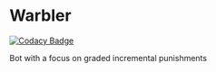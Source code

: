 # Warbler
[![Codacy Badge](https://app.codacy.com/project/badge/Grade/df186628984846f9a5e9c066e748e70f)](https://www.codacy.com/gh/boehs/Warbler/dashboard?utm_source=github.com&amp;utm_medium=referral&amp;utm_content=boehs/Warbler&amp;utm_campaign=Badge_Grade)

Bot with a focus on graded incremental punishments
